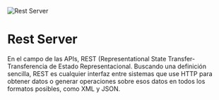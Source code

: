 ![Rest Server](https://i.imgur.com/ax4R51x.png)
# Rest Server
 En el campo de las APIs, REST (Representational State Transfer- Transferencia de Estado Representacional. Buscando una definición sencilla, REST es cualquier interfaz entre sistemas que use HTTP para obtener datos o generar operaciones sobre esos datos en todos los formatos posibles, como XML y JSON. 
